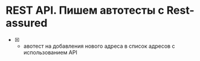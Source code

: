 # REST API. Пишем автотесты с Rest-assured
- [X] - авотест на добавления нового адреса в список адресов с использованием API